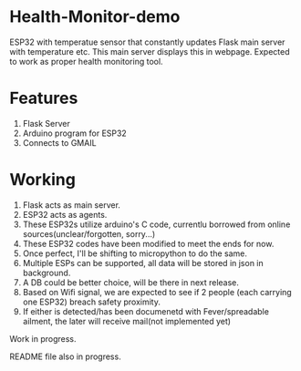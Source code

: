 # Health-Monitor-demo
ESP32 with temperatue sensor that constantly updates Flask main server with temperature etc. This main server displays this in webpage. Expected to work as proper health monitoring tool.

# Features
1. Flask Server
2. Arduino program for ESP32
3. Connects to GMAIL

# Working
1. Flask acts as main server.
2. ESP32 acts as agents.
3. These ESP32s utilize arduino's C code, currentlu borrowed from online sources(unclear/forgotten, sorry...)
4. These ESP32 codes have been modified to meet the ends for now.
5. Once perfect, I'll be shifting to micropython to do the same.
6. Multiple ESPs can be supported, all data will be stored in json in background.
7. A DB could be better choice, will be there in next release.
8. Based on Wifi signal, we are expected to see if 2 people (each carrying one ESP32) breach safety proximity.
9. If either is detected/has been documenetd with Fever/spreadable ailment, the later will receive mail(not implemented yet)

Work in progress.

README file also in progress.
